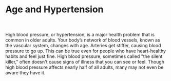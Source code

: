 # Age and Hypertension



<div id="msg" style="padding-bottom: 20px;"></div>

<script>

str = "You are  " + age + " years old. "


msg.innerHTML = str


</script>

High blood pressure, or hypertension, is a major health problem that is common in older adults. Your body’s network of blood vessels, known as the vascular system, changes with age. Arteries get stiffer, causing blood pressure to go up. This can be true even for people who have heart-healthy habits and feel just fine. High blood pressure, sometimes called "the silent killer," often doesn't cause signs of illness that you can see or feel. Though high blood pressure affects nearly half of all adults, many may not even be aware they have it.
